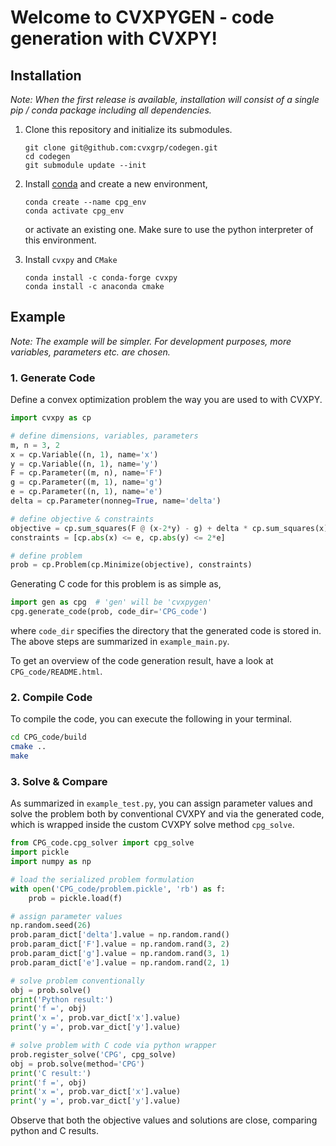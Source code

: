 
# Welcome to CVXPYGEN - code generation with CVXPY!

## Installation

*Note: When the first release is available, installation will consist of a single pip / conda package including all dependencies.*

1. Clone this repository and initialize its submodules.
   ```
   git clone git@github.com:cvxgrp/codegen.git
   cd codegen
   git submodule update --init
    ```


2. Install [conda](https://docs.conda.io/en/latest/) and create a new environment,
    ```
    conda create --name cpg_env
    conda activate cpg_env
    ```
    or activate an existing one. Make sure to use the python interpreter of this environment.
   

3. Install ``cvxpy`` and ``CMake``
    ```
   conda install -c conda-forge cvxpy
   conda install -c anaconda cmake
   ```
   
## Example

*Note: The example will be simpler. For development purposes, more variables, parameters etc. are chosen.*

### 1. Generate Code

Define a convex optimization problem the way you are used to with CVXPY.

```python
import cvxpy as cp

# define dimensions, variables, parameters
m, n = 3, 2
x = cp.Variable((n, 1), name='x')
y = cp.Variable((n, 1), name='y')
F = cp.Parameter((m, n), name='F')
g = cp.Parameter((m, 1), name='g')
e = cp.Parameter((n, 1), name='e')
delta = cp.Parameter(nonneg=True, name='delta')

# define objective & constraints
objective = cp.sum_squares(F @ (x-2*y) - g) + delta * cp.sum_squares(x)
constraints = [cp.abs(x) <= e, cp.abs(y) <= 2*e]

# define problem
prob = cp.Problem(cp.Minimize(objective), constraints)
```

Generating C code for this problem is as simple as,

```python
import gen as cpg  # 'gen' will be 'cvxpygen'
cpg.generate_code(prob, code_dir='CPG_code')
```

where ``code_dir`` specifies the directory that the generated code is stored in.
The above steps are summarized in ``example_main.py``.

To get an overview of the code generation result, have a look at `CPG_code/README.html`.

### 2. Compile Code

To compile the code, you can execute the following in your terminal.

```bash
cd CPG_code/build
cmake ..
make
```

### 3. Solve & Compare

As summarized in ``example_test.py``, you can assign parameter values and solve the problem both by conventional CVXPY and via the generated code, which is wrapped inside the custom CVXPY solve method ``cpg_solve``.

```python
from CPG_code.cpg_solver import cpg_solve
import pickle
import numpy as np

# load the serialized problem formulation
with open('CPG_code/problem.pickle', 'rb') as f:
    prob = pickle.load(f)

# assign parameter values
np.random.seed(26)
prob.param_dict['delta'].value = np.random.rand()
prob.param_dict['F'].value = np.random.rand(3, 2)
prob.param_dict['g'].value = np.random.rand(3, 1)
prob.param_dict['e'].value = np.random.rand(2, 1)

# solve problem conventionally
obj = prob.solve()
print('Python result:')
print('f =', obj)
print('x =', prob.var_dict['x'].value)
print('y =', prob.var_dict['y'].value)

# solve problem with C code via python wrapper
prob.register_solve('CPG', cpg_solve)
obj = prob.solve(method='CPG')
print('C result:')
print('f =', obj)
print('x =', prob.var_dict['x'].value)
print('y =', prob.var_dict['y'].value)
```

Observe that both the objective values and solutions are close, comparing python and C results.